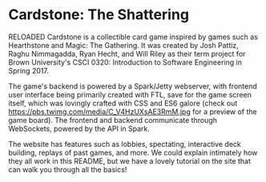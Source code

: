 # Cardstone: The Shattering
RELOADED
Cardstone is a collectible card game inspired by games such as Hearthstone and Magic: The Gathering. It was created by Josh Pattiz, Raghu Nimmagadda, Ryan Hecht, and Will Riley as their term project for Brown University's CSCI 0320: Introduction to Software Engineering in Spring 2017.

The game's backend is powered by a Spark/Jetty webserver, with frontend user interface being primarily created with FTL, save for the game screen itself, which was lovingly crafted with CSS and ES6 galore (check out https://pbs.twimg.com/media/C_V4HzUXsAE3RmM.jpg for a preview of the game board). The frontend and backend communicate through WebSockets, powered by the API in Spark.

The website has features such as lobbies, spectating, interactive deck building, replays of past games, and more. We could explain intimately how they all work in this README, but we have a lovely tutorial on the site that can walk you through all the basics!
